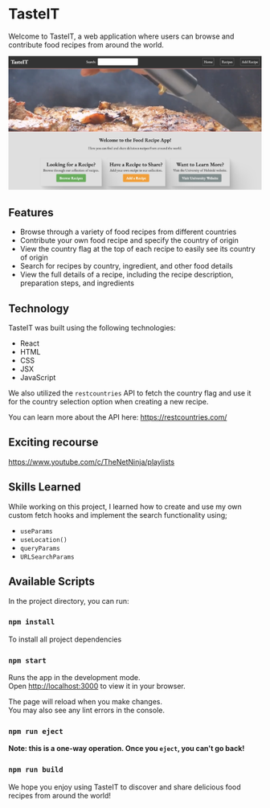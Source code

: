 # TasteIT

Welcome to TasteIT, a web application where users can browse and contribute food recipes from around the world.

![TasteIT Preview](/src/assets/images/TasteIT.jpg)

## Features

- Browse through a variety of food recipes from different countries
- Contribute your own food recipe and specify the country of origin
- View the country flag at the top of each recipe to easily see its country of origin
- Search for recipes by country, ingredient, and other food details
- View the full details of a recipe, including the recipe description, preparation steps, and ingredients

## Technology

TasteIT was built using the following technologies:

- React
- HTML
- CSS
- JSX
- JavaScript

We also utilized the `restcountries` API to fetch the country flag and use it for the country selection option when creating a new recipe.

You can learn more about the API here: https://restcountries.com/

## Exciting recourse

https://www.youtube.com/c/TheNetNinja/playlists

## Skills Learned

While working on this project, I learned how to create and use my own custom fetch hooks and implement the search functionality using;

- `useParams`
- `useLocation()`
- `queryParams`
- `URLSearchParams`

## Available Scripts

In the project directory, you can run:

### `npm install`

To install all project dependencies

### `npm start`

Runs the app in the development mode.\
Open [http://localhost:3000](http://localhost:3000) to view it in your browser.

The page will reload when you make changes.\
You may also see any lint errors in the console.

### `npm run eject`

**Note: this is a one-way operation. Once you `eject`, you can't go back!**

### `npm run build`

We hope you enjoy using TasteIT to discover and share delicious food recipes from around the world!
